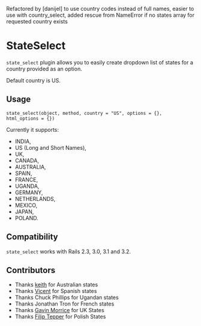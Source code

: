 Refactored by [danijel] to use country codes instead of full names, easier to use with country_select,
added rescue from NameError if no states array for requested country exists

# StateSelect

`state_select` plugin allows you to easily create dropdown list of states for a country provided as an option.

Default country is US.

## Usage

    state_select(object, method, country = "US", options = {}, html_options = {})

Currently it supports:

* INDIA,
* US (Long and Short Names),
* UK,
* CANADA,
* AUSTRALIA,
* SPAIN,
* FRANCE,
* UGANDA,
* GERMANY,
* NETHERLANDS,
* MEXICO,
* JAPAN,
* POLAND.

## Compatibility

`state_select` works with Rails 2.3, 3.0, 3.1 and 3.2.

## Contributors

* Thanks [keith](http://rubygreenblue.com/) for Australian states
* Thanks [Vicent](http://www.vicentgozalbes.com/) for Spanish states
* Thanks Chuck Phillips for Ugandan states
* Thanks Jonathan Tron for French states
* Thanks [Gavin Morrice](http://handyrailstips.com/) for UK States
* Thanks [Filip Tepper](http://tepper.pl/) for Polish States
